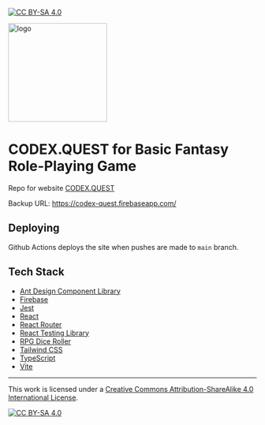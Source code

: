 [![CC BY-SA 4.0][cc-by-sa-shield]][cc-by-sa]

[cc-by-sa]: http://creativecommons.org/licenses/by-sa/4.0/
[cc-by-sa-image]: https://licensebuttons.net/l/by-sa/4.0/88x31.png
[cc-by-sa-shield]: https://img.shields.io/badge/License-CC%20BY--SA%204.0-lightgrey.svg

<img src="https://github.com/gvorbeck/codex-quest/blob/main/src/assets/images/dragon-head.png" width="200" alt="logo" />

# CODEX.QUEST for Basic Fantasy Role-Playing Game

Repo for website [CODEX.QUEST](https://codex.quest)

Backup URL: https://codex-quest.firebaseapp.com/

## Deploying

Github Actions deploys the site when pushes are made to `main` branch.

## Tech Stack

- [Ant Design Component Library](https://ant.design/components/overview)
- [Firebase](https://console.firebase.google.com/)
- [Jest](https://jestjs.io/)
- [React](https://react.dev/)
- [React Router](https://reactrouter.com/en/main)
- [React Testing Library](https://testing-library.com/docs/react-testing-library/intro)
- [RPG Dice Roller](https://dice-roller.github.io/documentation/)
- [Tailwind CSS](https://tailwindcss.com/)
- [TypeScript](https://www.typescriptlang.org/)
- [Vite](https://vitejs.dev/)

---

This work is licensed under a
[Creative Commons Attribution-ShareAlike 4.0 International License][cc-by-sa].

[![CC BY-SA 4.0][cc-by-sa-image]][cc-by-sa]
